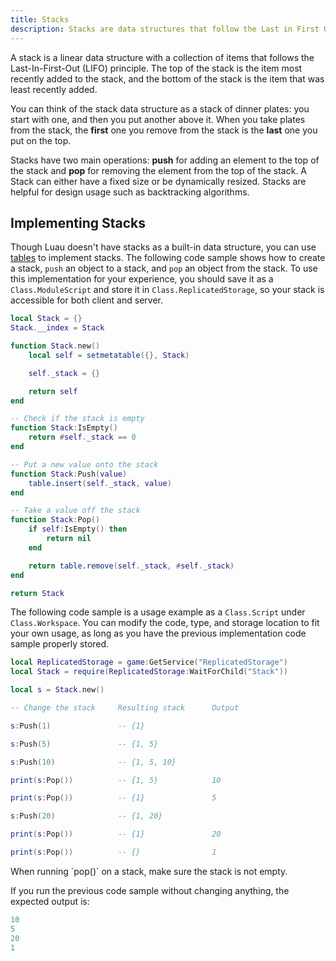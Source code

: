 ```yaml
---
title: Stacks
description: Stacks are data structures that follow the Last in First Out (LIFO) principle.
---
```


A stack is a linear data structure with a collection of items that follows the Last-In-First-Out (LIFO) principle. The top of the stack is the item most recently added to the stack, and the bottom of the stack is the item that was least recently added.

You can think of the stack data structure as a stack of dinner plates: you start with one, and then you put another above it. When you take plates from the stack, the **first** one you remove from the stack is the **last** one you put on the top.

Stacks have two main operations: **push** for adding an element to the top of the stack and **pop** for removing the element from the top of the stack. A Stack can either have a fixed size or be dynamically resized. Stacks are helpful for design usage such as backtracking algorithms.

## Implementing Stacks

Though Luau doesn't have stacks as a built-in data structure, you can use [tables](../luau/tables.md) to implement stacks. The following code sample shows how to create a stack, `push` an object to a stack, and `pop` an object from the stack. To use this implementation for your experience, you should save it as a `Class.ModuleScript` and store it in `Class.ReplicatedStorage`, so your stack is accessible for both client and server.

```lua Implement a Stack Using Table
local Stack = {}
Stack.__index = Stack

function Stack.new()
	local self = setmetatable({}, Stack)

	self._stack = {}

	return self
end

-- Check if the stack is empty
function Stack:IsEmpty()
	return #self._stack == 0
end

-- Put a new value onto the stack
function Stack:Push(value)
	table.insert(self._stack, value)
end

-- Take a value off the stack
function Stack:Pop()
	if self:IsEmpty() then
		return nil
	end

	return table.remove(self._stack, #self._stack)
end

return Stack
```

The following code sample is a usage example as a `Class.Script` under `Class.Workspace`. You can modify the code, type, and storage location to fit your own usage, as long as you have the previous implementation code sample properly stored.

```lua title='Stack Usage Example'
local ReplicatedStorage = game:GetService("ReplicatedStorage")
local Stack = require(ReplicatedStorage:WaitForChild("Stack"))

local s = Stack.new()

-- Change the stack 	Resulting stack		 Output

s:Push(1)      			-- {1}

s:Push(5)      			-- {1, 5}

s:Push(10)     			-- {1, 5, 10}

print(s:Pop()) 			-- {1, 5}            10

print(s:Pop()) 			-- {1}               5

s:Push(20)     			-- {1, 20}

print(s:Pop()) 			-- {1}               20

print(s:Pop()) 			-- {}                1
```

<Alert severity="warning">
When running `pop()` on a stack, make sure the stack is not empty.
</Alert>

If you run the previous code sample without changing anything, the expected output is:

```lua title='Example Output'
10
5
20
1
```
